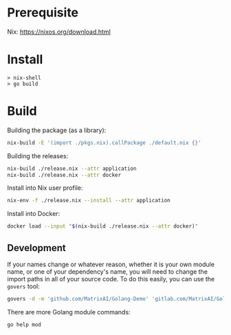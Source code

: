 # Prerequisite
Nix: https://nixos.org/download.html

# Install

```
> nix-shell
> go build
```

# Build

Building the package (as a library):

```sh
nix-build -E '(import ./pkgs.nix).callPackage ./default.nix {}'
```

Building the releases:

```sh
nix-build ./release.nix --attr application
nix-build ./release.nix --attr docker
```

Install into Nix user profile:

```sh
nix-env -f ./release.nix --install --attr application
```

Install into Docker:

```sh
docker load --input "$(nix-build ./release.nix --attr docker)"
```

## Development

If your names change or whatever reason, whether it is your own module name, or one of your dependency's name, you will need to change the import paths in all of your source code. To do this easily, you can use the `govers` tool:

```sh
govers -d -m 'github.com/MatrixAI/Golang-Demo' 'gitlab.com/MatrixAI/Golang-Demo'
```

There are more Golang module commands:

```sh
go help mod
```
